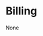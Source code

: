 <!-- source: https://support.hypernode.com/en/about/billing/billing-faq-hypernode-by-byte/ -->
# Billing
None
